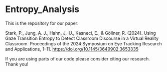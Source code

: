 # Entropy_Analysis

This is the repository for our paper:

Stark, P., Jung, A. J., Hahn, J.-U., Kasneci, E., & Göllner, R. (2024). Using Gaze Transition Entropy to Detect Classroom Discourse in a Virtual Reality Classroom. Proceedings of the 2024 Symposium on Eye Tracking Research and Applications, 1–11. https://doi.org/10.1145/3649902.3653335

If you are using parts of our code please consider citing our research. Thank you!

 
